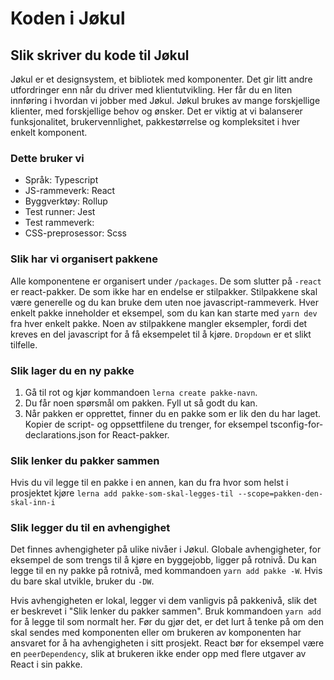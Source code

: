 # Koden i Jøkul

## Slik skriver du kode til Jøkul

Jøkul er et designsystem, et bibliotek med komponenter. Det gir litt andre utfordringer enn når du driver med klientutvikling. Her får du en liten innføring i hvordan vi jobber med Jøkul. Jøkul brukes av mange forskjellige klienter, med forskjellige behov og ønsker. Det er viktig at vi balanserer funksjonalitet, brukervennlighet, pakkestørrelse og kompleksitet i hver enkelt komponent.

### Dette bruker vi

-   Språk: Typescript
-   JS-rammeverk: React
-   Byggverktøy: Rollup
-   Test runner: Jest
-   Test rammeverk:
-   CSS-preprosessor: Scss

### Slik har vi organisert pakkene

Alle komponentene er organisert under `/packages`. De som slutter på `-react` er react-pakker. De som ikke har en endelse er stilpakker. Stilpakkene skal være generelle og du kan bruke dem uten noe javascript-rammeverk. Hver enkelt pakke inneholder et eksempel, som du kan kan starte med `yarn dev` fra hver enkelt pakke. Noen av stilpakkene mangler eksempler, fordi det kreves en del javascript for å få eksempelet til å kjøre. `Dropdown` er et slikt tilfelle.

### Slik lager du en ny pakke

1. Gå til rot og kjør kommandoen `lerna create pakke-navn`.
2. Du får noen spørsmål om pakken. Fyll ut så godt du kan.
3. Når pakken er opprettet, finner du en pakke som er lik den du har laget. Kopier de script- og oppsettfilene du trenger, for eksempel tsconfig-for-declarations.json for React-pakker.

### Slik lenker du pakker sammen

Hvis du vil legge til en pakke i en annen, kan du fra hvor som helst i prosjektet kjøre `lerna add pakke-som-skal-legges-til --scope=pakken-den-skal-inn-i`

### Slik legger du til en avhengighet

Det finnes avhengigheter på ulike nivåer i Jøkul. Globale avhengigheter, for eksempel de som trengs til å kjøre en byggejobb, ligger på rotnivå. Du kan legge til en ny pakke på rotnivå, med kommandoen `yarn add pakke -W`. Hvis du bare skal utvikle, bruker du `-DW`.

Hvis avhengigheten er lokal, legger vi dem vanligvis på pakkenivå, slik det er beskrevet i "Slik lenker du pakker sammen". Bruk kommandoen `yarn add` for å legge til som normalt her. Før du gjør det, er det lurt å tenke på om den skal sendes med komponenten eller om brukeren av komponenten har ansvaret for å ha avhengigheten i sitt prosjekt. React bør for eksempel være en `peerDependency`, slik at brukeren ikke ender opp med flere utgaver av React i sin pakke.
